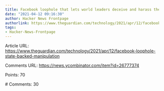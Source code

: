 ```yaml
---
title: Facebook loophole that lets world leaders deceive and harass their citizens
date: "2021-04-12 09:16:30"
author: Hacker News Frontpage
authorlink: https://www.theguardian.com/technology/2021/apr/12/facebook-loophole-state-backed-manipulation
tags:
- Hacker-News-Frontpage
---
```


<p>Article URL: <a href="https://www.theguardian.com/technology/2021/apr/12/facebook-loophole-state-backed-manipulation">https://www.theguardian.com/technology/2021/apr/12/facebook-loophole-state-backed-manipulation</a></p>
<p>Comments URL: <a href="https://news.ycombinator.com/item?id=26777374">https://news.ycombinator.com/item?id=26777374</a></p>
<p>Points: 70</p>
<p># Comments: 30</p>
